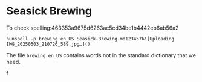 # Seasick Brewing

To check spelling:463353a9675d6263ac5cd34be1b4442eb6ab56a2
```
hunspell -p brewing.en_US Seasick-Brewing.md1234576![Uploading IMG_20250503_210726_589.jpg…]()

```

The file `brewing.en_US` contains words not in the standard dictionary that
we need.

f
